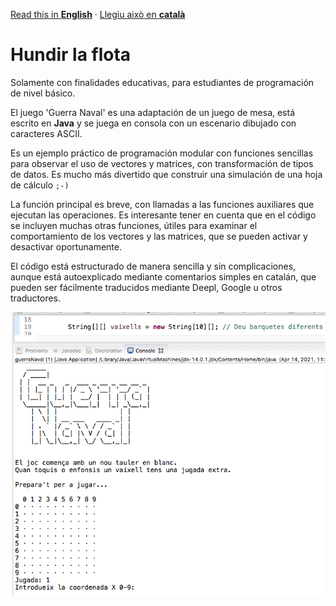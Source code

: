 [Read this in **English**](README.md) · [Llegiu això en **català**](README.ca.md)

# Hundir la flota

Solamente con finalidades educativas, para estudiantes de programación de nivel básico.

El juego 'Guerra Naval' es una adaptación de un juego de mesa, está escrito en **Java** y se juega en consola con un escenario dibujado con caracteres ASCII.

Es un ejemplo práctico de programación modular con funciones sencillas para observar el uso de vectores y matrices, con transformación de tipos de datos. Es mucho más divertido que construir una simulación de una hoja de cálculo `;-)`

La función principal es breve, con llamadas a las funciones auxiliares que ejecutan las operaciones. Es interesante tener en cuenta que en el código se incluyen muchas otras funciones, útiles para examinar el comportamiento de los vectores y las matrices, que se pueden activar y desactivar oportunamente. 

El código está estructurado de manera sencilla y sin complicaciones, aunque está autoexplicado mediante comentarios simples en catalán, que pueden ser fácilmente traducidos mediante Deepl, Google u otros traductores. 

![foto de pantalla](screenshot_fleet.png)